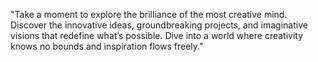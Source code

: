 "Take a moment to explore the brilliance of the most creative mind. Discover the innovative ideas, groundbreaking projects, and imaginative visions that redefine what’s possible. Dive into a world where creativity knows no bounds and inspiration flows freely."
